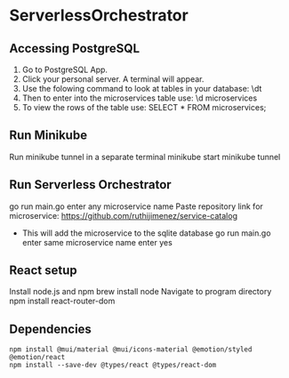 # ServerlessOrchestrator

## Accessing PostgreSQL

1. Go to PostgreSQL App.
2. Click your personal server. A terminal will appear.
3. Use the folowing command to look at tables in your database: \dt
4. Then to enter into the microservices table use: \d microservices
5. To view the rows of the table use: SELECT \* FROM microservices;

## Run Minikube

Run minikube tunnel in a separate terminal
minikube start
minikube tunnel

## Run Serverless Orchestrator

go run main.go
enter any microservice name
Paste repository link for microservice: https://github.com/ruthijimenez/service-catalog

- This will add the microservice to the sqlite database
  go run main.go
  enter same microservice name
  enter yes

## React setup

Install node.js and npm
brew install node
Navigate to program directory
npm install react-router-dom

## Dependencies

    npm install @mui/material @mui/icons-material @emotion/styled @emotion/react
    npm install --save-dev @types/react @types/react-dom
